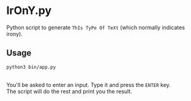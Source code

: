 <h1>IrOnY.py</h1>


Python script to generate `ThIs TyPe Of TeXt` (which normally indicates irony).

## Usage ##
`python3 bin/app.py`<br><br>

You'll be asked to enter an input. Type it and press the `ENTER` key.<br>
The script will do the rest and print you the result.